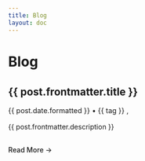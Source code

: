 ```yaml
---
title: Blog
layout: doc
---
```


<script setup>
import { data as posts } from './posts.data.ts'
</script>

# Blog

<div class="blog-list">
  <div v-for="post in posts" :key="post.url" class="blog-item">
    <h2>
      <a :href="post.url">{{ post.frontmatter.title }}</a>
    </h2>
    <div class="post-meta">
      {{ post.date.formatted }} • 
      <span v-for="(tag, index) in post.frontmatter.tags" :key="tag">
        <a :href="`/tags/${tag}`" class="tag">{{ tag }}</a>
        <span v-if="index < post.frontmatter.tags.length - 1">, </span>
      </span>
    </div>
    <p>{{ post.frontmatter.description }}</p>
    <a :href="post.url" class="read-more">Read More →</a>
  </div>
</div>

<style>
.blog-list {
  margin-top: 2rem;
}

.blog-item {
  margin-bottom: 2.5rem;
  padding-bottom: 2.5rem;
  border-bottom: 1px solid var(--vp-c-divider);
}

.blog-item:last-child {
  border-bottom: none;
}

.post-meta {
  font-size: 0.9rem;
  margin-bottom: 1rem;
  color: var(--vp-c-text-2);
}

.tag {
  color: var(--vp-c-brand-1);
  text-decoration: none;
}

.tag:hover {
  text-decoration: underline;
}

.read-more {
  display: inline-block;
  margin-top: 1rem;
  font-weight: 500;
  color: var(--vp-c-brand-1);
  text-decoration: none;
}

.read-more:hover {
  text-decoration: underline;
}
</style>
